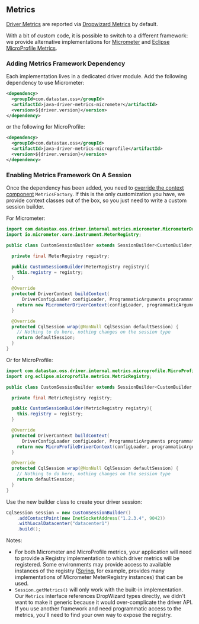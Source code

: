 ## Metrics

[Driver Metrics](../../../core/metrics/) are reported via [Dropwizard Metrics] by default.

With a bit of custom code, it is possible to switch to a different framework: we provide
alternative implementations for [Micrometer] and [Eclipse MicroProfile Metrics].

### Adding Metrics Framework Dependency

Each implementation lives in a dedicated driver module. Add the following dependency to use
Micrometer:

```xml
<dependency>
  <groupId>com.datastax.oss</groupId>
  <artifactId>java-driver-metrics-micrometer</artifactId>
  <version>${driver.version}</version>
</dependency>
```

or the following for MicroProfile:

```xml
<dependency>
  <groupId>com.datastax.oss</groupId>
  <artifactId>java-driver-metrics-microprofile</artifactId>
  <version>${driver.version}</version>
</dependency>
```

### Enabling Metrics Framework On A Session

Once the dependency has been added, you need to
[override the context component](../context/#overriding-a-context-component) `MetricsFactory`. If
this is the only customization you have, we provide context classes out of the box, so you just need
to write a custom session builder.

For Micrometer:

```java
import com.datastax.oss.driver.internal.metrics.micrometer.MicrometerDriverContext;
import io.micrometer.core.instrument.MeterRegistry;

public class CustomSessionBuilder extends SessionBuilder<CustomBuilder, CqlSession> {

  private final MeterRegistry registry;

  public CustomSessionBuilder(MeterRegistry registry){
    this.registry = registry;
  }

  @Override
  protected DriverContext buildContext(
      DriverConfigLoader configLoader, ProgrammaticArguments programmaticArguments) {
    return new MicrometerDriverContext(configLoader, programmaticArguments, registry);
  }

  @Override
  protected CqlSession wrap(@NonNull CqlSession defaultSession) {
    // Nothing to do here, nothing changes on the session type
    return defaultSession;
  }
}
```

Or for MicroProfile:

```java
import com.datastax.oss.driver.internal.metrics.microprofile.MicroProfileDriverContext;
import org.eclipse.microprofile.metrics.MetricRegistry;

public class CustomSessionBuilder extends SessionBuilder<CustomBuilder, CqlSession> {

  private final MetricRegistry registry;

  public CustomSessionBuilder(MetricRegistry registry){
    this.registry = registry;
  }

  @Override
  protected DriverContext buildContext(
      DriverConfigLoader configLoader, ProgrammaticArguments programmaticArguments) {
    return new MicroProfileDriverContext(configLoader, programmaticArguments, registry);
  }

  @Override
  protected CqlSession wrap(@NonNull CqlSession defaultSession) {
    // Nothing to do here, nothing changes on the session type
    return defaultSession;
  }
}
```

Use the new builder class to create your driver session:

```java
CqlSession session = new CustomSessionBuilder()
    .addContactPoint(new InetSocketAddress("1.2.3.4", 9042))
    .withLocalDatacenter("datacenter1")
    .build();
```

Notes:

* For both Micrometer and MicroProfile metrics, your application will need to provide a Registry
  implementation to which driver metrics will be registered. Some environments may provide access to
  available instances of the registry
  ([Spring](https://micrometer.io/docs/ref/spring/1.5#_configuring), for example, provides many
  implementations of Micrometer MeterRegistry instances) that can be used.
* `Session.getMetrics()` will only work with the built-in implementation. Our `Metrics` interface
  references DropWizard types directly, we didn't want to make it generic because it would
  over-complicate the driver API. If you use another framework and need programmatic access to the
  metrics, you'll need to find your own way to expose the registry.

[Dropwizard Metrics]: http://metrics.dropwizard.io/4.0.0/manual/index.html
[Micrometer]: https://micrometer.io/
[Eclipse MicroProfile Metrics]: https://projects.eclipse.org/projects/technology.microprofile/releases/metrics-2.3